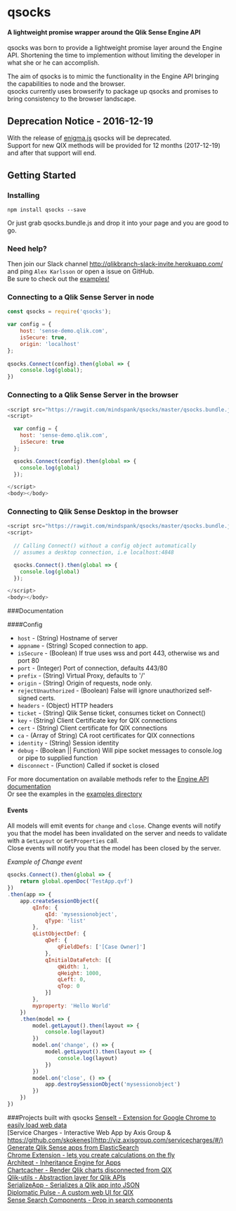 # qsocks 
#### A lightweight promise wrapper around the Qlik Sense Engine API  

qsocks was born to provide a lightweight promise layer around the Engine API. Shortening the time to implemention without limiting the developer in what she or he can accomplish.

The aim of qsocks is to mimic the functionality in the Engine API bringing the capabilities to node and the browser.   
qsocks currently uses browserify to package up qsocks and promises to bring consistency to the browser landscape.
  
## Deprecation Notice - 2016-12-19  
With the release of [enigma.js](https://github.com/qlik-oss/enigma.js) qsocks will be deprecated.  
Support for new QIX methods will be provided for 12 months (2017-12-19) and after that support will end. 

## Getting Started

### Installing
```
npm install qsocks --save
```
Or just grab qsocks.bundle.js and drop it into your page and you are good to go.
  
### Need help?
Then join our Slack channel http://qlikbranch-slack-invite.herokuapp.com/ and ping `Alex Karlsson` or open a issue on GitHub.  
Be sure to check out the [examples!](https://github.com/mindspank/qsocks/tree/master/examples)
  
### Connecting to a Qlik Sense Server in node

```js
const qsocks = require('qsocks');

var config = {
    host: 'sense-demo.qlik.com',
    isSecure: true,
    origin: 'localhost'
};
    
qsocks.Connect(config).then(global => {
    console.log(global);
})
```

### Connecting to a Qlik Sense Server in the browser

```js
<script src="https://rawgit.com/mindspank/qsocks/master/qsocks.bundle.js"></script>
<script>

  var config = {
    host: 'sense-demo.qlik.com',
    isSecure: true
  };

  qsocks.Connect(config).then(global => {
    console.log(global)
  });

</script>
<body></body>
```

### Connecting to Qlik Sense Desktop in the browser

```js
<script src="https://rawgit.com/mindspank/qsocks/master/qsocks.bundle.js"></script>
<script>
  
  // Calling Connect() without a config object automatically 
  // assumes a desktop connection, i.e localhost:4848

  qsocks.Connect().then(global => {
    console.log(global)
  });

</script>
<body></body>
```

###Documentation

####Config  
* `host` - (String) Hostname of server
* `appname` - (String) Scoped connection to app.
* `isSecure` - (Boolean) If true uses wss and port 443, otherwise ws and port 80
* `port` - (Integer) Port of connection, defaults 443/80
* `prefix` - (String) Virtual Proxy, defaults to '/'
* `origin` - (String) Origin of requests, node only.
* `rejectUnauthorized` - (Boolean) False will ignore unauthorized self-signed certs.
* `headers` - (Object) HTTP headers
* `ticket` - (String) Qlik Sense ticket, consumes ticket on Connect()
* `key` - (String) Client Certificate key for QIX connections
* `cert` - (String) Client certificate for QIX connections
* `ca` - (Array of String) CA root certificates for QIX connections
* `identity` - (String) Session identity  
* `debug` - (Boolean || Function) Will pipe socket messages to console.log or pipe to supplied function  
* `disconnect` - (Function) Called if socket is closed

For more documentation on available methods refer to the [Engine API documentation](https://help.qlik.com/sense/en-us/developer/index.html#../Subsystems/EngineAPI/Content/introducing-engine-API.htm%3FTocPath%3DQlik%2520Engine%2520API%7C_____0)  
Or see the examples in the [examples directory](https://github.com/mindspank/qsocks/tree/master/examples)

#### Events  
All models will emit events for `change` and `close`.
Change events will notify you that the model has been invalidated on the server and needs to validate with a `GetLayout` or `GetProperties` call.  
Close events will notify you that the model has been closed by the server.

*Example of Change event*
```javascript
qsocks.Connect().then(global => {
    return global.openDoc('TestApp.qvf')
})
.then(app => {
    app.createSessionObject({
        qInfo: {
            qId: 'mysessionobject',
            qType: 'list'
        },
        qListObjectDef: {
            qDef: {
                qFieldDefs: ['[Case Owner]']
            },
            qInitialDataFetch: [{
                qWidth: 1,
                qHeight: 1000,
                qLeft: 0,
                qTop: 0
            }]
        },
        myproperty: 'Hello World'
    })
    .then(model => {  
        model.getLayout().then(layout => {
            console.log(layout)
        })     
        model.on('change', () => {
            model.getLayout().then(layout => {
                console.log(layout)
            })
        }) 
        model.on('close', () => {
            app.destroySessionObject('mysessionobject')
        })
    })
})
```

###Projects built with qsocks
[SenseIt - Extension for Google Chrome to easily load web data](https://github.com/mindspank/SenseIt)  
[Service Charges - Interactive Web App by Axis Group & https://github.com/skokenes](http://viz.axisgroup.com/servicecharges/#/)  
[Generate Qlik Sense apps from ElasticSearch](https://github.com/pouc/qlik-elastic)  
[Chrome Extension - lets you create calculations on the fly](https://github.com/countnazgul/qlik-sense-chrome-devtools-extension)  
[Architeqt - Inheritance Engine for Apps](https://github.com/mindspank/architeqt)  
[Chartcacher - Render Qlik charts disconnected from QIX](https://github.com/mindspank/chartcacher)  
[Qlik-utils - Abstraction layer for Qlik APIs](https://www.npmjs.com/package/qlik-utils)  
[SerializeApp - Serializes a Qlik app into JSON](https://www.npmjs.com/package/serializeapp)  
[Diplomatic Pulse - A custom web UI for QIX](https://github.com/mindspank/DiplomaticPulse/)  
[Sense Search Components - Drop in search components](https://github.com/websy85/sense-search-components)